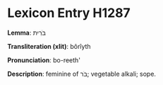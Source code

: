 # Lexicon Entry H1287

**Lemma**: בֹּרִית

**Transliteration (xlit)**: bôrîyth

**Pronunciation**: bo-reeth'

**Description**:
feminine of בֹּר; vegetable alkali; sope.
